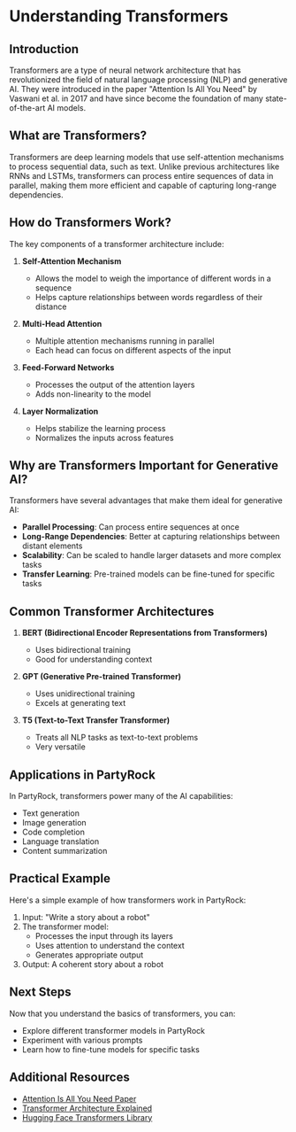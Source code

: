 # Understanding Transformers

## Introduction

Transformers are a type of neural network architecture that has revolutionized the field of natural language processing (NLP) and generative AI. They were introduced in the paper "Attention Is All You Need" by Vaswani et al. in 2017 and have since become the foundation of many state-of-the-art AI models.

## What are Transformers?

Transformers are deep learning models that use self-attention mechanisms to process sequential data, such as text. Unlike previous architectures like RNNs and LSTMs, transformers can process entire sequences of data in parallel, making them more efficient and capable of capturing long-range dependencies.

## How do Transformers Work?

The key components of a transformer architecture include:

1. **Self-Attention Mechanism**
   - Allows the model to weigh the importance of different words in a sequence
   - Helps capture relationships between words regardless of their distance

2. **Multi-Head Attention**
   - Multiple attention mechanisms running in parallel
   - Each head can focus on different aspects of the input

3. **Feed-Forward Networks**
   - Processes the output of the attention layers
   - Adds non-linearity to the model

4. **Layer Normalization**
   - Helps stabilize the learning process
   - Normalizes the inputs across features

## Why are Transformers Important for Generative AI?

Transformers have several advantages that make them ideal for generative AI:

- **Parallel Processing**: Can process entire sequences at once
- **Long-Range Dependencies**: Better at capturing relationships between distant elements
- **Scalability**: Can be scaled to handle larger datasets and more complex tasks
- **Transfer Learning**: Pre-trained models can be fine-tuned for specific tasks

## Common Transformer Architectures

1. **BERT (Bidirectional Encoder Representations from Transformers)**
   - Uses bidirectional training
   - Good for understanding context

2. **GPT (Generative Pre-trained Transformer)**
   - Uses unidirectional training
   - Excels at generating text

3. **T5 (Text-to-Text Transfer Transformer)**
   - Treats all NLP tasks as text-to-text problems
   - Very versatile

## Applications in PartyRock

In PartyRock, transformers power many of the AI capabilities:

- Text generation
- Image generation
- Code completion
- Language translation
- Content summarization

## Practical Example

Here's a simple example of how transformers work in PartyRock:

1. Input: "Write a story about a robot"
2. The transformer model:
   - Processes the input through its layers
   - Uses attention to understand the context
   - Generates appropriate output
3. Output: A coherent story about a robot

## Next Steps

Now that you understand the basics of transformers, you can:
- Explore different transformer models in PartyRock
- Experiment with various prompts
- Learn how to fine-tune models for specific tasks

## Additional Resources

- [Attention Is All You Need Paper](https://arxiv.org/abs/1706.03762)
- [Transformer Architecture Explained](https://jalammar.github.io/illustrated-transformer/)
- [Hugging Face Transformers Library](https://huggingface.co/docs/transformers/index) 